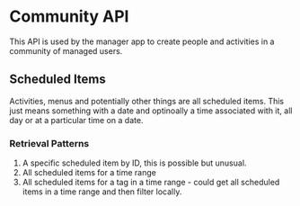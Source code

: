 # Community API
This API is used by the manager app to create people and activities in 
a community of managed users. 

## Scheduled Items
Activities, menus and potentially other things are all scheduled items.
This just means something with a date and optinoally a time associated with it, 
all day or at a particular time on a date. 

### Retrieval Patterns

1. A specific scheduled item by ID, this is possible but unusual. 
2. All scheduled items for a time range
3. All scheduled items for a tag in a time range - could get all scheduled items in a time range and then filter locally. 

